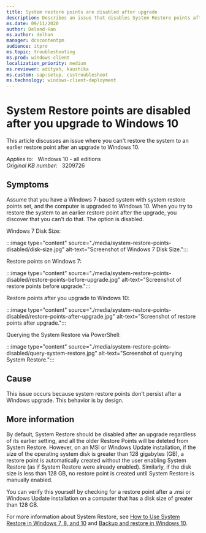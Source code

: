 ```yaml
---
title: System restore points are disabled after upgrade
description: Describes an issue that disables System Restore points after you upgrade to Windows 10. A workaround is provided.
ms.date: 09/11/2020
author: Deland-Han
ms.author: delhan
manager: dcscontentpm
audience: itpro
ms.topic: troubleshooting
ms.prod: windows-client
localization_priority: medium
ms.reviewer: adityah, kaushika
ms.custom: sap:setup, csstroubleshoot
ms.technology: windows-client-deployment
---
```

# System Restore points are disabled after you upgrade to Windows 10

This article discusses an issue where you can't restore the system to an earlier restore point after an upgrade to Windows 10.

_Applies to:_ &nbsp; Windows 10 - all editions  
_Original KB number:_ &nbsp; 3209726

## Symptoms

Assume that you have a Windows 7-based system with system restore points set, and the computer is upgraded to Windows 10. When you try to restore the system to an earlier restore point after the upgrade, you discover that you can't do that. The option is disabled.

Windows 7 Disk Size:

:::image type="content" source="./media/system-restore-points-disabled/disk-size.jpg" alt-text="Screenshot of Windows 7 Disk Size.":::

Restore points on Windows 7:

:::image type="content" source="./media/system-restore-points-disabled/restore-points-before-upgrade.jpg" alt-text="Screenshot of restore points before upgrade.":::

Restore points after you upgrade to Windows 10:

:::image type="content" source="./media/system-restore-points-disabled/restore-points-after-upgrade.jpg" alt-text="Screenshot of restore points after upgrade.":::

Querying the System Restore via PowerShell:  

:::image type="content" source="./media/system-restore-points-disabled/query-system-restore.jpg" alt-text="Screenshot of querying System Restore.":::

## Cause

This issue occurs because system restore points don't persist after a Windows upgrade. This behavior is by design.

## More information

By default, System Restore should be disabled after an upgrade regardless of its earlier setting, and all the older Restore Points will be deleted from System Restore. However, on an MSI or Windows Update installation, if the size of the operating system disk is greater than 128 gigabytes (GB), a restore point is automatically created without the user enabling System Restore (as if System Restore were already enabled). Similarly, if the disk size is less than 128 GB, no restore point is created until System Restore is manually enabled.

You can verify this yourself by checking for a restore point after a .msi or Windows Update installation on a computer that has a disk size of greater than 128 GB.

For more information about System Restore, see [How to Use System Restore in Windows 7, 8, and 10](https://support.microsoft.com/help/17085/windows-8-restore-refresh-reset-pc) and [Backup and restore in Windows 10](https://support.microsoft.com/windows/backup-and-restore-in-windows-10-352091d2-bb9d-3ea3-ed18-52ef2b88cbef).

